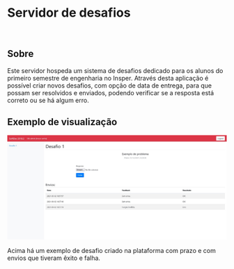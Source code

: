# Servidor de desafios
<br>

## Sobre
Este servidor hospeda um sistema de desafios dedicado para os alunos do primeiro semestre de engenharia no Insper. Através desta aplicação é possível criar novos desafios, com opção de data de entrega, para que possam ser resolvidos e enviados, podendo verificar se a resposta está correto ou se há algum erro.

## Exemplo de visualização
![index](./index.jpeg)

Acima há um exemplo de desafio criado na plataforma com prazo e com envios que tiveram êxito e falha.
